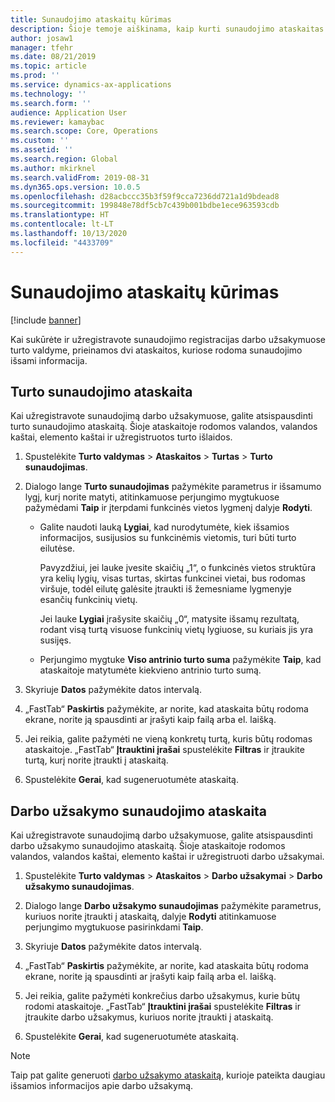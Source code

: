 ```yaml
---
title: Sunaudojimo ataskaitų kūrimas
description: Šioje temoje aiškinama, kaip kurti sunaudojimo ataskaitas turto valdyme.
author: josaw1
manager: tfehr
ms.date: 08/21/2019
ms.topic: article
ms.prod: ''
ms.service: dynamics-ax-applications
ms.technology: ''
ms.search.form: ''
audience: Application User
ms.reviewer: kamaybac
ms.search.scope: Core, Operations
ms.custom: ''
ms.assetid: ''
ms.search.region: Global
ms.author: mkirknel
ms.search.validFrom: 2019-08-31
ms.dyn365.ops.version: 10.0.5
ms.openlocfilehash: d28acbccc35b3f59f9cca7236dd721a1d9bdead8
ms.sourcegitcommit: 199848e78df5cb7c439b001bdbe1ece963593cdb
ms.translationtype: HT
ms.contentlocale: lt-LT
ms.lasthandoff: 10/13/2020
ms.locfileid: "4433709"
---
```

# <a name="create-consumption-reports"></a>Sunaudojimo ataskaitų kūrimas

[!include [banner](../../includes/banner.md)]

 

Kai sukūrėte ir užregistravote sunaudojimo registracijas darbo užsakymuose turto valdyme, prieinamos dvi ataskaitos, kuriose rodoma sunaudojimo išsami informacija.


## <a name="asset-consumption-report"></a>Turto sunaudojimo ataskaita

Kai užregistravote sunaudojimą darbo užsakymuose, galite atsispausdinti turto sunaudojimo ataskaitą. Šioje ataskaitoje rodomos valandos, valandos kaštai, elemento kaštai ir užregistruotos turto išlaidos.

1. Spustelėkite **Turto valdymas** > **Ataskaitos** > **Turtas** > **Turto sunaudojimas**.

2. Dialogo lange **Turto sunaudojimas** pažymėkite parametrus ir išsamumo lygį, kurį norite matyti, atitinkamuose perjungimo mygtukuose pažymėdami **Taip** ir įterpdami funkcinės vietos lygmenį dalyje **Rodyti**.
    - Galite naudoti lauką **Lygiai**, kad nurodytumėte, kiek išsamios informacijos, susijusios su funkcinėmis vietomis, turi būti turto eilutėse. 
    
        Pavyzdžiui, jei lauke įvesite skaičių „1“, o funkcinės vietos struktūra yra kelių lygių, visas turtas, skirtas funkcinei vietai, bus rodomas viršuje, todėl eilutę galėsite įtraukti iš žemesniame lygmenyje esančių funkcinių vietų. 
        
        Jei lauke **Lygiai** įrašysite skaičių „0“, matysite išsamų rezultatą, rodant visą turtą visuose funkcinių vietų lygiuose, su kuriais jis yra susijęs. 
        
    - Perjungimo mygtuke **Viso antrinio turto suma** pažymėkite **Taip**, kad ataskaitoje matytumėte kiekvieno antrinio turto sumą.

3. Skyriuje **Datos** pažymėkite datos intervalą.

4. „FastTab“ **Paskirtis** pažymėkite, ar norite, kad ataskaita būtų rodoma ekrane, norite ją spausdinti ar įrašyti kaip failą arba el. laišką.

5. Jei reikia, galite pažymėti ne vieną konkretų turtą, kuris būtų rodomas ataskaitoje. „FastTab“ **Įtrauktini įrašai** spustelėkite **Filtras** ir įtraukite turtą, kurį norite įtraukti į ataskaitą.

6. Spustelėkite **Gerai**, kad sugeneruotumėte ataskaitą.


## <a name="work-order-consumption-report"></a>Darbo užsakymo sunaudojimo ataskaita

Kai užregistravote sunaudojimą darbo užsakymuose, galite atsispausdinti darbo užsakymo sunaudojimo ataskaitą. Šioje ataskaitoje rodomos valandos, valandos kaštai, elemento kaštai ir užregistruoti darbo užsakymai.

1. Spustelėkite **Turto valdymas** > **Ataskaitos** > **Darbo užsakymai** > **Darbo užsakymo sunaudojimas**.

2. Dialogo lange **Darbo užsakymo sunaudojimas** pažymėkite parametrus, kuriuos norite įtraukti į ataskaitą, dalyje **Rodyti** atitinkamuose perjungimo mygtukuose pasirinkdami **Taip**.

3. Skyriuje **Datos** pažymėkite datos intervalą.

4. „FastTab“ **Paskirtis** pažymėkite, ar norite, kad ataskaita būtų rodoma ekrane, norite ją spausdinti ar įrašyti kaip failą arba el. laišką.

5. Jei reikia, galite pažymėti konkrečius darbo užsakymus, kurie būtų rodomi ataskaitoje. „FastTab“ **Įtrauktini įrašai** spustelėkite **Filtras** ir įtraukite darbo užsakymus, kuriuos norite įtraukti į ataskaitą.

6. Spustelėkite **Gerai**, kad sugeneruotumėte ataskaitą.


>[!NOTE]
>Taip pat galite generuoti [darbo užsakymo ataskaitą](../work-orders/work-order-report.md), kurioje pateikta daugiau išsamios informacijos apie darbo užsakymą.


